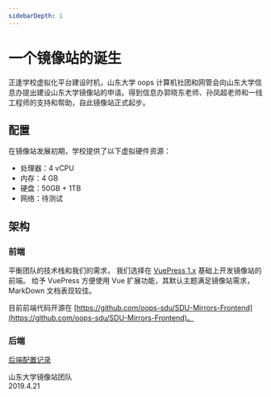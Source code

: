 ```yaml
---
sidebarDepth: 1
---
```

# 一个镜像站的诞生

正逢学校虚拟化平台建设时机，山东大学 oops 计算机社团和网管会向山东大学信息办提出建设山东大学镜像站的申请。得到信息办郭晓东老师、孙凤超老师和一线工程师的支持和帮助，自此镜像站正式起步。

## 配置

在镜像站发展初期，学校提供了以下虚拟硬件资源：

- 处理器：4 vCPU
- 内存：4 GB
- 硬盘：50GB + 1TB
- 网络：待测试

## 架构

### 前端

平衡团队的技术栈和我们的需求，
我们选择在 [VuePress 1.x](https://github.com/suxb201/Learning-and-Practicing) 基础上开发镜像站的前端。
给予 VuePress 方便使用 Vue 扩展功能，其默认主题满足镜像站需求，MarkDown 文档表现较佳。

目前前端代码开源在 [https://github.com/oops-sdu/SDU-Mirrors-Frontend](https://github.com/oops-sdu/SDU-Mirrors-Frontend)。

### 后端

[后端配置记录](BackendConfigJournal.html)

山东大学镜像站团队  
2019.4.21

